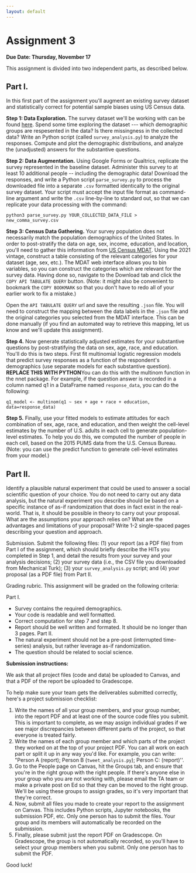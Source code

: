 ```yaml
---
layout: default
---
```

# Assignment 3

**Due Date: Thursday, November 17**

This assignment is divided into two independent parts, as described below.

## Part I.

In this first part of the assignment you'll augment an existing survey dataset and statistically correct for potential sample biases using US Census data.

**Step 1: Data Exploration.** The survey dataset we'll be working with can be found [here](https://raw.githubusercontent.com/fivethirtyeight/data/master/comma-survey/comma-survey.csv). Spend some time exploring the dataset --- which demographic groups are respesented in the data? Is there missingness in the collected data?  Write an Python script (called `survey_analysis.py`) to analyze the responses. Compute and plot the demographic distributions, and analyze the (unadjusted) answers for the substantive questions.

**Step 2: Data Augmentation.** Using Google Forms or Qualtrics, replicate the survey represented in the baseline dataset. Administer this survey to at least 10 additional people -- including the demographic data! Download the responses, and write a Python script `parse_survey.py` to process the downloaded file into a separate `.csv` formatted identically to the original survey dataset. Your script must accept the input file format as command-line argument and write the `.csv` line-by-line to standard out, so that we can replicate your data processing with the command:
```
python3 parse_survey.py YOUR_COLLECTED_DATA_FILE > new_comma_survey.csv
```

**Step 3: Census Data Gathering.** Your survey population does not necessarily match the population demographics of the United States. In order to post-stratify the data on age, sex, income, education, and location, you'll need to gather this information from [US Census MDAT](data.census.gov/mdat). Using the 2021 vintage, construct a table consisting of the relevant categories for your dataset (age, sex, etc.). The MDAT web interface allows you to bin variables, so you can construct the categories which are relevant for the survey data. Having done so, navigate to the Download tab and click the `COPY API TABULATE QUERY` button. (Note: it might also be convenient to bookmark the `COPY BOOKMARK` so that you don't have to redo all of your earlier work to fix a mistake.)

Open the `API TABULATE QUERY` url and save the resulting `.json` file. You will need to construct the mapping between the data labels in the `.json` file and the original categories you selected from the MDAT interface. This can be done manually (if you find an automated way to retrieve this mapping, let us know and we'll update this assignment). 

**Step 4.** Now generate statistically adjusted estimates for your substantive questions by post-stratifying the data on sex, age, race, and education. You'll do this is two steps. First fit multinomial logistic regression models that predict survey responses as a function of the respondent's demographics (use separate models for each substantive question). **REPLACE THIS WITH PYTHON**You can do this with the multinom function in the nnet package. For example, if the question answer is recorded in a column named q1 in a DataFrame named `response_data`, you can do the following:

```
q1_model <- multinom(q1 ~ sex + age + race + education, data=response_data)
```

**Step 5.** Finally, use your fitted models to estimate attitudes for each combination of sex, age, race, and education, and then weight the cell-level estimates by the number of U.S. adults in each cell to generate population-level estimates. To help you do this, we computed the number of people in each cell, based on the 2015 PUMS data from the U.S. Census Bureau. (Note: you can use the predict function to generate cell-level estimates from your model.)


## Part II. 
Identify a plausible natural experiment that could be used to answer a social scientific question of your choice. You do not need to carry out any data analysis, but the natural experiment you describe should be based on a specific instance of as-if randomization that does in fact exist in the real-world. That is, it should be possible in theory to carry out your proposal. What are the assumptions your approach relies on? What are the advantages and limitations of your proposal? Write 1-2 single-spaced pages describing your question and approach.

Submission. Submit the following files: (1) your report (as a PDF file) from Part I of the assignment, which should briefly describe the HITs you completed in Step 1, and detail the results from your survey and your analysis decisions; (2) your survey data (i.e., the CSV file you downloaded from Mechanical Turk); (3) your `survey_analysis.py` script; and (4) your proposal (as a PDF file) from Part II.

Grading rubric. This assignment will be graded on the following criteria:

Part I.
* Survey contains the required demographics.
* Your code is readable and well formatted.
* Correct computation for step 7 and step 8.
* Report should be well written and formated. It should be no longer than 3 pages.
Part II.
* The natural experiment should not be a pre-post (interrupted time-series) analysis, but rather leverage as-if randomization.
* The question should be related to social science.

**Submission instructions:**

We ask that all project files (code and data) be uploaded to Canvas, and that a PDF of the report be uploaded to Gradescope.

To help make sure your team gets the deliverables submitted correctly, here's a project submission checklist:   

1. Write the names of all your group members, and your group number, into the report PDF and at least one of the source code files you submit. This is important to complete, as we may assign individual grades if we see major discrepancies between different parts of the project, so that everyone is treated fairly.
2. Write the names of each group member and which parts of the project they worked on at the top of your project PDF. You can all work on each part or split it up in any way you'd like. For example, you can write: "Person A (report); Person B (`tweet_analysis.py`); Person C: (report)''.
3. Go to the People page on Canvas, hit the Groups tab, and ensure that you're in the right group with the right people. If there's anyone else in your group who you are not working with, please email the TA team or make a private post on Ed so that they can be moved to the right group. We'll be using these groups to assign grades, so it's very important that they're correct.
4. Now, submit all files you made to create your report to the assignment on Canvas. This includes Python scripts, Jupyter notebooks, the submission PDF, etc. Only one person has to submit the files. Your group and its members will automatically be recorded on the submission.
5. Finally, please submit just the report PDF on Gradescope. On Gradescope, the group is not automatically recorded, so you'll have to select your group members when you submit. Only one person has to submit the PDF.

Good luck!

